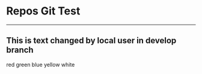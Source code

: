 # Repos Git Test
---
## This is text changed by local user in develop branch

red
green
blue
yellow
white
